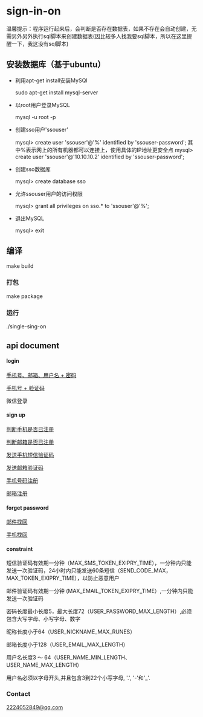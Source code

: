 # sign-in-on

温馨提示：程序运行起来后，会判断是否存在数据表，如果不存在会自动创建，无需另外另外执行sql脚本来创建数据表(因比较多人找我要sql脚本，所以在这里提醒一下，我这没有sql脚本)

## 安装数据库（基于ubuntu）
* 利用apt-get install安装MySQl
 
    sudo apt-get install mysql-server

* 以root用户登录MySQL
  
  mysql -u root -p

* 创建sso用户'ssouser'
  
  mysql> create user 'ssouser'@'%' identified by 'ssouser-password'; 
   其中%表示网上的所有机器都可以连接上，使用具体的IP地址更安全点
  mysql> create user 'ssouser'@'10.10.10.2' identified by 'ssouser-password';


* 创建sso数据库

  mysql> create database sso


* 允许ssouser用户的访问权限

  mysql> grant all privileges on sso.* to 'ssouser'@'%';


* 退出MySQL

  mysql> exit


## 编译
  make build

### 打包 
  make package

### 运行
  ./single-sing-on



## api document
#### login
  [手机号、邮箱、用户名 + 密码 ](https://github.com/teddy/sign-in-on/blob/master/doc/login.md)

  [手机号 + 验证码  ](https://github.com/teddy/sign-in-on/blob/master/doc/loginByMobile.md)

  微信登录

#### sign up
  [判断手机是否已注册 ](https://github.com/teddy/sign-in-on/blob/master/doc/isMobileExist.md)

  [判断邮箱是否已注册 ](https://github.com/teddy/sign-in-on/blob/master/doc/isEmailExist.md)

  [发送手机短信验证码 ](https://github.com/teddy/sign-in-on/blob/master/sso-doc/sendSmsCode.md)

  [发送邮箱验证码 ](https://github.com/teddy/sign-in-on/blob/master/sso-doc/sendVerificationCodeEmail.md)

  [手机号码注册 ](https://github.com/teddy/sign-in-on/blob/master/doc/signupByMobile.md)

  [邮箱注册 ](https://github.com/teddy/sign-in-on/blob/master/doc/signupByEmail.md)

#### forget password 
  [邮件找回 ](https://github.com/teddy/sign-in-on/blob/master/doc/resetPasswordByEmail.md)
  
  [手机找回 ](https://github.com/teddy/sign-in-on/blob/master/doc/resetPasswordByMobile.md)


#### constraint
  短信验证码有效期一分钟（MAX_SMS_TOKEN_EXIPRY_TIME），一分钟内只能发送一次验证码，24小时内只能发送60条短信（SEND_CODE_MAX，MAX_TOKEN_EXIPRY_TIME），以防止恶意用户
  
  邮件验证码有效期一分钟 (MAX_EMAIL_TOKEN_EXIPRY_TIME）,一分钟内只能发送一次验证码

  密码长度最小长度5，最大长度72（USER_PASSWORD_MAX_LENGTH）,必须包含大写字母、小写字母、数字
  
  昵称长度小于64（USER_NICKNAME_MAX_RUNES）
  
  邮箱长度小于128（USER_EMAIL_MAX_LENGTH）
  
  用户名长度3 ～ 64（USER_NAME_MIN_LENGTH、USER_NAME_MAX_LENGTH）
  
  用户名必须以字母开头,并且包含3到22个小写字母, '.', '-'和'_'.   
  
### Contact
  2224052849@qq.com
